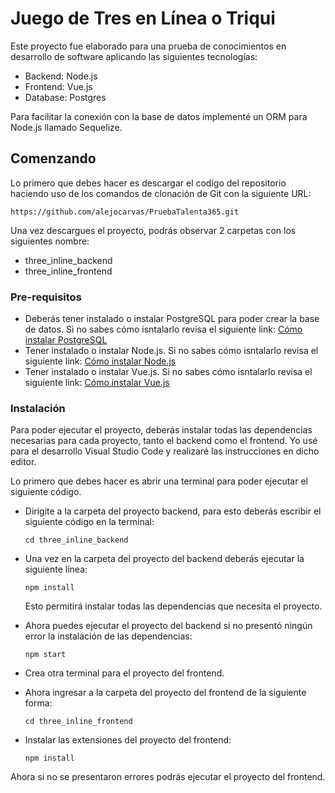 # Juego de Tres en Línea o Triqui

Este proyecto fue elaborado para una prueba de conocimientos en desarrollo de software aplicando las siguientes tecnologías:

- Backend: Node.js
- Frontend: Vue.js
- Database: Postgres

Para facilitar la conexión con la base de datos implementé un ORM para Node.js llamado Sequelize.

## Comenzando

Lo primero que debes hacer es descargar el codigo del repositorio haciendo uso de los comandos de clonación de Git con la siguiente URL:

`https://github.com/alejocarvas/PruebaTalenta365.git`

Una vez descargues el proyecto, podrás observar 2 carpetas con los siguientes nombre:

- three_inline_backend
- three_inline_frontend

### Pre-requisitos

- Deberás tener instalado o instalar PostgreSQL para poder crear la base de datos. Si no sabes cómo isntalarlo revisa el siguiente link: [Cómo instalar PostgreSQL](http://https://www.locurainformaticadigital.com/2018/09/08/descargar-e-instalar-postgresql-en-windows/ 'Cómo instalar PostgreSQL')
- Tener instalado o instalar Node.js. Si no sabes cómo isntalarlo revisa el siguiente link: [Cómo instalar Node.js](http://https://www.ecodeup.com/como-instalar-node-js-y-su-gestor-de-paquetes-npm-en-windows/ 'Cómo instalar Node.js')
- Tener instalado o instalar Vue.js. Si no sabes cómo isntalarlo revisa el siguiente link: [Cómo instalar Vue.js](http://https://es.vuejs.org/v2/guide/installation.html 'Cómo instalar Vue.js')

### Instalación

Para poder ejecutar el proyecto, deberás instalar todas las dependencias necesarias para cada proyecto, tanto el backend como el frontend. Yo usé para el desarrollo Visual Studio Code y realizaré las instrucciones en dicho editor.

Lo primero que debes hacer es abrir una terminal para poder ejecutar el siguiente código.

- Dirigite a la carpeta del proyecto backend, para esto deberás escribir el siguiente código en la terminal:

  `cd three_inline_backend`

- Una vez en la carpeta del proyecto del backend deberás ejecutar la siguiente línea:

  `npm install`

  Esto permitirá instalar todas las dependencias que necesita el proyecto.

- Ahora puedes ejecutar el proyecto del backend si no presentó ningún error la instalación de las dependencias:

  `npm start`

- Crea otra terminal para el proyecto del frontend.
- Ahora ingresar a la carpeta del proyecto del frontend de la siguiente forma:

  `cd three_inline_frontend`

- Instalar las extensiones del proyecto del frontend:

  `npm install`

Ahora si no se presentaron errores podrás ejecutar el proyecto del frontend.
